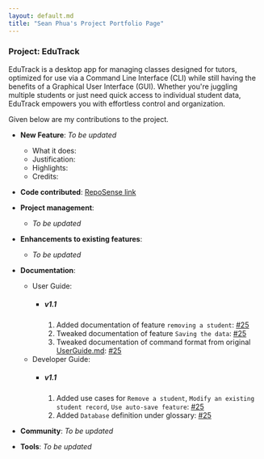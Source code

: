 ```yaml
---
layout: default.md
title: "Sean Phua's Project Portfolio Page"
---
```


### Project: EduTrack

EduTrack is a desktop app for managing classes designed for tutors, optimized for use via a Command Line Interface (CLI) while still having the benefits of a Graphical User Interface (GUI). Whether you're juggling multiple students or just need quick access to individual student data, EduTrack empowers you with effortless control and organization.

Given below are my contributions to the project.

* **New Feature**: _To be updated_
    * What it does: 
    * Justification: 
    * Highlights: 
    * Credits:
  

* **Code contributed**: [RepoSense link](https://nus-cs2103-ay2324s1.github.io/tp-dashboard/?search=seanpzk&breakdown=true)


* **Project management**:
    * _To be updated_


* **Enhancements to existing features**:
    * _To be updated_


* **Documentation**:
    * User Guide:
      * ##### v1.1 
        1. Added documentation of feature `removing a student`: [\#25](https://github.com/AY2324S1-CS2103T-T15-3/tp/pull/25)
        2. Tweaked documentation of feature `Saving the data`: [\#25](https://github.com/AY2324S1-CS2103T-T15-3/tp/pull/25)
        3. Tweaked documentation of command format from original [UserGuide.md](https://github.com/nus-cs2103-AY2324S1/tp/blob/master/docs/UserGuide.md): [\#25](https://github.com/AY2324S1-CS2103T-T15-3/tp/pull/25)
    * Developer Guide:
      * ##### v1.1 
        1. Added use cases for `Remove a student`, `Modify an existing student record`, `Use auto-save feature`: [\#25](https://github.com/AY2324S1-CS2103T-T15-3/tp/pull/25)
        2. Added `Database` definition under glossary: [\#25](https://github.com/AY2324S1-CS2103T-T15-3/tp/pull/25)


* **Community**: _To be updated_


* **Tools**: _To be updated_



